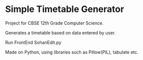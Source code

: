 # Simple Timetable Generator
Project for CBSE 12th Grade Computer Science.

Generates a timetable based on data entered by user.

Run FrontEnd SohanEdit.py

Made on Python, using libraries such as Pillow(PIL), tabulate etc.
